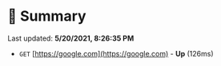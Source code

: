 # 📖 Summary
Last updated: **5/20/2021, 8:26:35 PM**

- `GET` [https://google.com](https://google.com) - **Up** (126ms)
